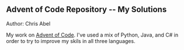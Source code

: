 ## Advent of Code Repository -- My Solutions ##

Author: Chris Abel

My work on [Advent of Code](https://adventofcode.com/). I've used a mix of Python, Java, and C# in order to try to improve my skils in all three languages.